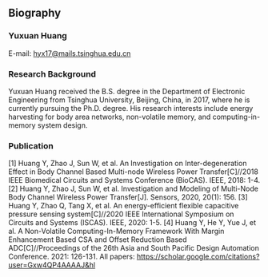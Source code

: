 ## Biography

### Yuxuan Huang

E-mail: hyx17@mails.tsinghua.edu.cn

### Research Background

Yuxuan Huang received the B.S. degree in the Department of Electronic Engineering from Tsinghua University, Beijing, China, in 2017, where he is currently pursuing the Ph.D. degree.
His research interests include energy harvesting for body area networks, non-volatile memory, and computing-in-memory system design.

### Publication

[1] Huang Y, Zhao J, Sun W, et al. An Investigation on Inter-degeneration Effect in Body Channel Based Multi-node Wireless Power Transfer[C]//2018 IEEE Biomedical Circuits and Systems Conference (BioCAS). IEEE, 2018: 1-4.
[2] Huang Y, Zhao J, Sun W, et al. Investigation and Modeling of Multi-Node Body Channel Wireless Power Transfer[J]. Sensors, 2020, 20(1): 156.
[3] Huang Y, Zhao Q, Tang X, et al. An energy-efficient flexible capacitive pressure sensing system[C]//2020 IEEE International Symposium on Circuits and Systems (ISCAS). IEEE, 2020: 1-5.
[4] Huang Y, He Y, Yue J, et al. A Non-Volatile Computing-In-Memory Framework With Margin Enhancement Based CSA and Offset Reduction Based ADC[C]//Proceedings of the 26th Asia and South Pacific Design Automation Conference. 2021: 126-131.
All papers: https://scholar.google.com/citations?user=Gxw4QP4AAAAJ&hl
